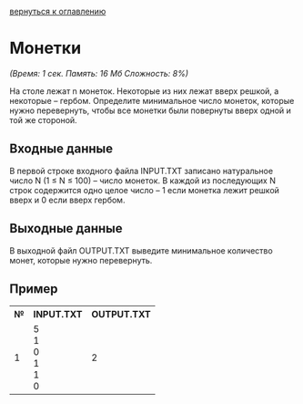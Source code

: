<a href="/README.md">вернуться к оглавлению</a><br>

<h1>Монетки</h1>
<i>(Время: 1&nbsp;сек. Память: 16 Мб&nbsp;Сложность: 8%)</i>

<p class=text>
На столе лежат n монеток. Некоторые из них лежат вверх решкой, а некоторые – гербом. Определите минимальное число монеток, которые нужно перевернуть, чтобы все монетки были повернуты вверх одной и той же стороной.
</p>

<h2>Входные данные</h2>

<p class=text>
В первой строке входного файла INPUT.TXT записано натуральное число N (1 &le; N &le; 100) –  число монеток. В каждой из последующих N строк содержится одно целое число – 1 если монетка лежит решкой вверх и 0 если вверх гербом.
</p>

<h2>Выходные данные</h2>

<p class=text>
В выходной файл OUTPUT.TXT выведите минимальное количество монет, которые нужно перевернуть.
</p>

<h2>Пример</h2>

<table>
<tr><th>№</th><th>INPUT.TXT</th><th>OUTPUT.TXT</th></tr>
<tr><td>1</td><td>5<br>1<br>0<br>1<br>1<br>0</td><td>2</td></tr>
</table>